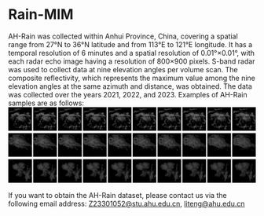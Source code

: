 # Rain-MIM
AH-Rain was collected within Anhui Province, China, covering a spatial range from 27°N to 36°N latitude and from 113°E to 121°E longitude. It has a temporal resolution of 6 minutes and a spatial resolution of 0.01°×0.01°, with each radar echo image having a resolution of 800×900 pixels. S-band radar was used to collect data at nine elevation angles per volume scan. The composite reflectivity, which represents the maximum value among the nine elevation angles at the same azimuth and distance, was obtained. The data was collected over the years 2021, 2022, and 2023. Examples of AH-Rain samples are as follows:
![image](https://github.com/JiexDong/Rain-MIM/blob/main/sample.png)

If you want to obtain the AH-Rain dataset, please contact us via the following email address:
Z23301052@stu.ahu.edu.cn, liteng@ahu.edu.cn
